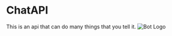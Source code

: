 # ChatAPI
This is an api that can do many things that you tell it.
![Bot Logo](https://user-images.githubusercontent.com/117017247/222740356-f8f411dd-2df6-4c84-b0d1-3657f024b094.jpg)

